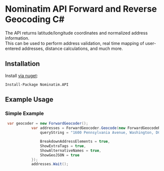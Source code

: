 # Nominatim API Forward and Reverse Geocoding C# 

The API returns latitude/longitude coordinates and normalized address information.  
This can be used to perform address validation, real time mapping of user-entered addresses, distance calculations, and much more.

## Installation

Install [via nuget](http://www.nuget.org/packages/Nominatim.API/):

```
Install-Package Nominatim.API
```

## Example Usage

### Simple Example

```csharp
 var geocoder = new ForwardGeocoder();
            var addresses = ForwardGeocoder.Geocode(new ForwardGeocodeRequest {
                queryString = "1600 Pennsylvania Avenue, Washington, DC",

                BreakdownAddressElements = true,
                ShowExtraTags = true,
                ShowAlternativeNames = true,
                ShowGeoJSON = true
            });
            addresses.Wait();
```
